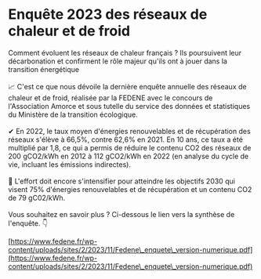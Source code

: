 # Enquête 2023 des réseaux de chaleur et de froid

Comment évoluent les réseaux de chaleur français ? Ils poursuivent leur décarbonation et confirment le rôle majeur qu'ils ont à jouer dans la transition énergétique\
\
📈 C'est ce que nous dévoile la dernière enquête annuelle des réseaux de chaleur et de froid, réalisée par la FEDENE avec le concours de l'Association Amorce et sous tutelle du service des données et statistiques du Ministère de la transition écologique.\
\
✔ En 2022, le taux moyen d'énergies renouvelables et de récupération des réseaux s'élève à 66,5%, contre 62,6% en 2021. En 10 ans, ce taux a été multiplié par 1,8, ce qui a permis de réduire le contenu CO2 des réseaux de 200 gCO2/kWh en 2012 à 112 gCO2/kWh en 2022 (en analyse du cycle de vie, incluant les émissions indirectes).\
\
🎯 L'effort doit encore s'intensifier pour atteindre les objectifs 2030 qui visent 75% d'énergies renouvelables et de récupération et un contenu CO2 de 79 gC02/kWh.\
\
Vous souhaitez en savoir plus ? Ci-dessous le lien vers la synthèse de l'enquête. 👇

[https://www.fedene.fr/wp-content/uploads/sites/2/2023/11/Fedene\_enquete\_version-numerique.pdf](https://www.fedene.fr/wp-content/uploads/sites/2/2023/11/Fedene\_enquete\_version-numerique.pdf)
